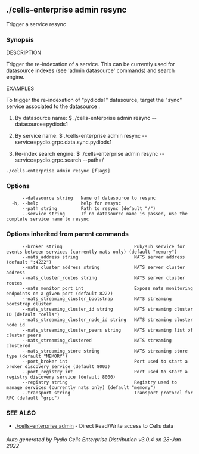 ## ./cells-enterprise admin resync

Trigger a service resync

### Synopsis


DESCRIPTION

  Trigger the re-indexation of a service. 
  This can be currently used for datasource indexes (see 'admin datasource' commands) and search engine.

EXAMPLES

  To trigger the re-indexation of "pydiods1" datasource, target the "sync" service associated to the datasource : 

  1. By datasource name:
  $ ./cells-enterprise admin resync --datasource=pydiods1

  2. By service name:
  $ ./cells-enterprise admin resync --service=pydio.grpc.data.sync.pydiods1 

  3. Re-index search engine:
  $ ./cells-enterprise admin resync --service=pydio.grpc.search --path=/


```
./cells-enterprise admin resync [flags]
```

### Options

```
      --datasource string   Name of datasource to resync
  -h, --help                help for resync
      --path string         Path to resync (default "/")
      --service string      If no datasource name is passed, use the complete service name to resync
```

### Options inherited from parent commands

```
      --broker string                           Pub/sub service for events between services (currently nats only) (default "memory")
      --nats_address string                     NATS server address (default ":4222")
      --nats_cluster_address string             NATS server cluster address
      --nats_cluster_routes string              NATS server cluster routes
      --nats_monitor_port int                   Expose nats monitoring endpoints on a given port (default 8222)
      --nats_streaming_cluster_bootstrap        NATS streaming bootstrap cluster
      --nats_streaming_cluster_id string        NATS streaming cluster ID (default "cells")
      --nats_streaming_cluster_node_id string   NATS streaming cluster node id
      --nats_streaming_cluster_peers string     NATS streaming list of cluster peers
      --nats_streaming_clustered                NATS streaming clustered
      --nats_streaming_store string             NATS streaming store type (default "MEMORY")
      --port_broker int                         Port used to start a broker discovery service (default 8003)
      --port_registry int                       Port used to start a registry discovery service (default 8000)
      --registry string                         Registry used to manage services (currently nats only) (default "memory")
      --transport string                        Transport protocol for RPC (default "grpc")
```

### SEE ALSO

* [./cells-enterprise admin](./cells-enterprise-admin)	 - Direct Read/Write access to Cells data

###### Auto generated by Pydio Cells Enterprise Distribution v3.0.4 on 28-Jan-2022
